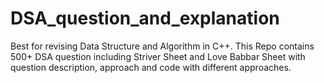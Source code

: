 # DSA_question_and_explanation
Best for revising Data Structure and Algorithm in C++. This Repo contains 500+ DSA question including Striver Sheet and Love Babbar Sheet with question description, approach and code with different approaches. 
